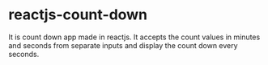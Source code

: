 # reactjs-count-down
It is count down app made in reactjs. It accepts the count values in minutes and seconds from separate inputs and display the count down every seconds.
